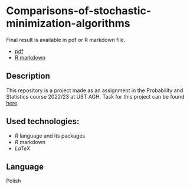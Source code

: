 # Comparisons-of-stochastic-minimization-algorithms

Final result is available in pdf or R markdown file.
* [pdf](https://github.com/ksew1/Comparisons-of-stochastic-minimization-algorithms/blob/main/Statystyka-Projekt.pdf)
* [R markdown](https://github.com/ksew1/Comparisons-of-stochastic-minimization-algorithms/blob/main/Statystyka-Projekt.Rmd)
## Description
This repository is a project made as an assignment in the Probability and Statistics course 2022/23 at UST AGH.
Task for this project can be found [here](https://github.com/ksew1/Comparisons-of-stochastic-minimization-algorithms/blob/main/Projekt%20zaliczeniowy.pdf).

## Used technologies:
- *R* language and its packages
- *R*  markdown
- *LaTeX*

## Language

Polish

